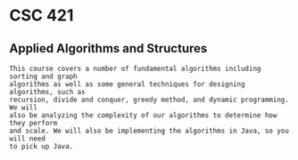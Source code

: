 CSC 421
=======


Applied Algorithms and Structures
---------------------------------


	This course covers a number of fundamental algorithms including sorting and graph 
	algorithms as well as some general techniques for designing algorithms, such as 
	recursion, divide and conquer, greedy method, and dynamic programming. We will 
	also be analyzing the complexity of our algorithms to determine how they perform 
	and scale. We will also be implementing the algorithms in Java, so you will need 
	to pick up Java.